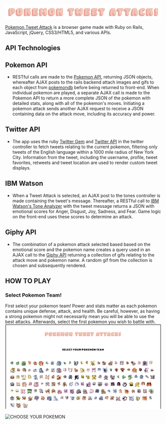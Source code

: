 ![Pokemon Tweet Attack](./screenshots/title.png/)

[Pokemon Tweet Attack](http://pokemon-tweet-attack.herokuapp.com/) is a browser game made with Ruby on Rails, JavaScript, jQuery, CSS3/HTML5, and various APIs.

## API Technologies

## Pokemon API

 - RESTful calls are made to the [Pokemon API](https://pokeapi.co/), returning JSON objects, whereafter AJAX posts to the rails backend attach images and gifs to each object from [pokemondb](https://pokemondb.net/) before being returned to front-end. When individual pokemon are played, a separate AJAX call is made to the Pokemon API to return a more complete JSON of the pokemon with detailed stats, along with all of the pokemon's moves. Initiating a pokemon attack sends another AJAX request to receive a JSON containing data on the attack move, including its accuracy and power.

## Twitter API

 - The app uses the ruby [Twitter Gem](https://github.com/sferik/twitter) and [Twitter API](https://dev.twitter.com/rest/public) in the twitter controller to fetch tweets relating to the current pokemon, filtering only tweets of the English language within a 1000 mile radius of New York City. Information from the tweet, including the username, profile, tweet favorites, retweets and tweet location are used to render custom tweet displays.


## IBM Watson
 - When a Tweet Attack is selected, an AJAX post to the tones controller is made containing the tweet's message. Thereafter, a RESTful call to [IBM Watson's Tone Analyzer](https://www.ibm.com/watson/developercloud/tone-analyzer.html) with the tweet message returns a JSON with emotional scores for Anger, Disgust, Joy, Sadness, and Fear. Game logic on the front-end uses these scores to determine an attack.

## Giphy API

 - The combination of a pokemon attack selected based based on the emotional score and the pokemon name creates a query used in an AJAX call to the [Giphy API](https://api.giphy.com/) returning a collection of gifs relating to the attack move and pokemon name. A random gif from the collection is chosen and subsequently rendered.

## HOW TO PLAY

### Select Pokemon Team!
First select your pokemon team! Power and stats matter as each pokemon contains unique defense, attack, and health. Be careful, however, as having a strong pokemon might not necessarily mean you will be able to use the best attacks. Afterwards, select the first pokemon you wish to battle with.
![HOW TO PLAY](./screenshots/homescreen.gif/)

![CHOOSE YOUR POKEMON](./screenshots/choose_pokemon.gif/)
